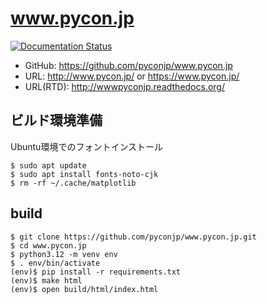 # www.pycon.jp

[![Documentation Status](https://readthedocs.org/projects/wwwpyconjp/badge/?version=latest)](http://www.pycon.jp/?badge=latest)
                
- GitHub: https://github.com/pyconjp/www.pycon.jp
- URL: http://www.pycon.jp/ or https://www.pycon.jp/
- URL(RTD): http://wwwpyconjp.readthedocs.org/

## ビルド環境準備

Ubuntu環境でのフォントインストール
```
$ sudo apt update
$ sudo apt install fonts-noto-cjk
$ rm -rf ~/.cache/matplotlib
```

## build

```
$ git clone https://github.com/pyconjp/www.pycon.jp.git
$ cd www.pycon.jp
$ python3.12 -m venv env
$ . env/bin/activate
(env)$ pip install -r requirements.txt
(env)$ make html
(env)$ open build/html/index.html
```
